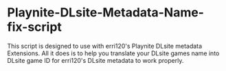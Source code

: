 # Playnite-DLsite-Metadata-Name-fix-script
This script is designed to use with erri120's Playnite DLsite metadata Extensions. All it does is to help you translate your DLsite games name into DLsite game ID for erri120's DLsite metadata to work properly.
